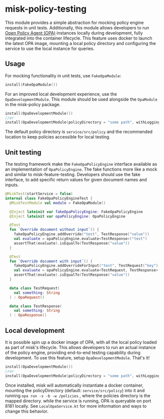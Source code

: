 # misk-policy-testing

This module provides a simple abstraction for mocking policy engine requests in unit tests.
Additionally, this module allows developers to run [Open Policy Agent (OPA)](https://www.openpolicyagent.org/docs/latest/) instances locally during development, fully integrated into the container lifecycle.
This feature uses docker to launch the latest OPA image, mounting a local policy directory and configuring the service to use the local instance for queries.

## Usage

For mocking functionality in unit tests, use `FakeOpaModule`:

```kotlin
install(FakeOpaModule())
```

For an improved local development experience, use the `OpaDevelopmentModule`.
This module should be used alongside the `OpaModule` in the misk-policy package.

```kotlin
install(OpaDevelopmentModule())
//or
install(OpaDevelopmentModule(policyDirectory = "some path", withLogging = true, preferredImageVersion = "0.40.0"))
```

The default policy directory is `service/src/policy` and the recommended location to keep policies accessible for local testing.

## Unit testing

The testing framework make the `FakeOpaPolicyEngine` interface available as an implementation of `OpaPolicyEngine`.
The fake functions more like a mock and similar to misk-feature-testing.
Developers should use the fake interface, to add specific return values for given document names and inputs.

```kotlin
@MiskTest(startService = false)
internal class FakeOpaPolicyEngineTest {
  @MiskTestModule val module = FakeOpaModule()

  @Inject lateinit var fakeOpaPolicyEngine: FakeOpaPolicyEngine
  @Inject lateinit var opaPolicyEngine: OpaPolicyEngine

  @Test
  fun `Override document without input`() {
    fakeOpaPolicyEngine.addOverride("test", TestResponse("value"))
    val evaluate = opaPolicyEngine.evaluate<TestResponse>("test")
    assertThat(evaluate).isEqualTo(TestResponse("value"))
  }

  @Test
  fun `Override document with input`() {
    fakeOpaPolicyEngine.addOverrideForInput("test", TestRequest("key"), TestResponse("value"))
    val evaluate = opaPolicyEngine.evaluate<TestRequest, TestResponse>("test", TestRequest("key"))
    assertThat(evaluate).isEqualTo(TestResponse("value"))
  }

  data class TestRequest(
    val something: String
  ) : OpaRequest()

  data class TestResponse(
    val something: String
  ) : OpaResponse()
```

## Local development

It is possible spin up a docker image of OPA, with all the local policy loaded as part of misk's lifecycle.
This allows developers to run an actual instance of the policy engine, providing end-to-end testing capability during development.
To use this feature, setup `OpaDevelopmentModule`.
That's it!

```kotlin
install(OpaDevelopmentModule())
//or
install(OpaDevelopmentModule(policyDirectory = "some path", withLogging = true))
```

Once installed, misk will automatically instantiate a docker container, mounting the policyDirectory (default: `service/src/policy`) into it and running `opa run -s -b -w /policies` , where the policies directory is the mapped directory.
while the service is running, OPA is queryable on port 8181 locally.
See `LocalOpaService.kt` for more information and ways to change this behavior.
